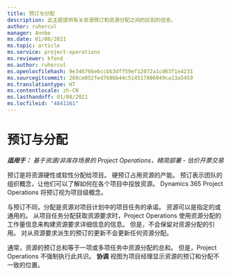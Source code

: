 ```yaml
---
title: 预订与分配
description: 此主题提供有关资源预订和资源分配之间的区别的信息。
author: ruhercul
manager: Annbe
ms.date: 01/08/2021
ms.topic: article
ms.service: project-operations
ms.reviewer: kfend
ms.author: ruhercul
ms.openlocfilehash: 9e346766e6ccbb3dff59ef12072a1cd63f1e4231
ms.sourcegitcommit: 260ce052fed760bb44c514517806049ca13a5459
ms.translationtype: HT
ms.contentlocale: zh-CN
ms.lasthandoff: 01/08/2021
ms.locfileid: "4841161"
---
```

# <a name="bookings-vs-assignments"></a>预订与分配

_**适用于：** 基于资源/非库存场景的 Project Operations，精简部署 - 估价开票交易_

预订是将资源硬性或软性分配给项目。 硬预订占用资源的产能。 预订表示团队的组织概念，让他们可以了解如何在各个项目中投放资源。 Dynamics 365 Project Operations 将预订视为项目级概念。 

与预订不同，分配是资源对项目计划中的项目任务的承诺。 资源可以是指定的或通用的。  从项目任务分配获取资源要求时，Project Operations 使用资源分配的工作量信息来构建资源要求详细信息的信息。 但是，不会保留对资源分配的引用。 对从资源要求派生的预订的更新不会更新任何资源分配。

通常，资源的预订总和等于一项或多项任务中资源分配的总和。 但是，Project Operations 不强制执行此共识。 **协调** 视图为项目经理显示资源的预订和分配不一致的位置。


